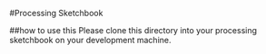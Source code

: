 #Processing Sketchbook

##how to use this
Please clone this directory into your processing sketchbook on your development machine.
